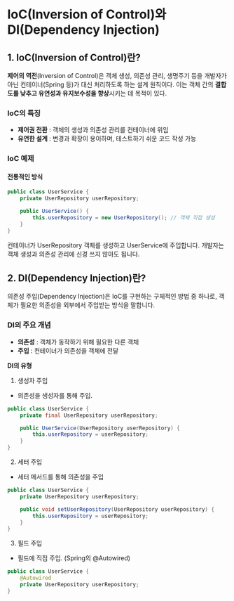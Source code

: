 # IoC(Inversion of Control)와 DI(Dependency Injection)

## 1. IoC(Inversion of Control)란?
**제어의 역전**(Inversion of Control)은 객체 생성, 의존성 관리, 생명주기 등을 개발자가 아닌 컨테이너(Spring 등)가 대신 처리하도록 하는 설계 원칙이다.
이는 객체 간의 **결합도를 낮추고 유연성과 유지보수성을 향상**시키는 데 목적이 있다.

### **IoC의 특징**
- **제어권 전환** : 객체의 생성과 의존성 관리를 컨테이너에 위임
- **유연한 설계** : 변경과 확장이 용이하며, 테스트하기 쉬운 코드 작성 가능

### **IoC 예제**
#### 전통적인 방식
```java
public class UserService {
    private UserRepository userRepository;

    public UserService() {
        this.userRepository = new UserRepository(); // 객체 직접 생성
    }
}
```
컨테이너가 UserRepository 객체를 생성하고 UserService에 주입합니다. 개발자는 객체 생성과 의존성 관리에 신경 쓰지 않아도 됩니다.

## 2. DI(Dependency Injection)란?
의존성 주입(Dependency Injection)은 IoC를 구현하는 구체적인 방법 중 하나로, 객체가 필요한 의존성을 외부에서 주입받는 방식을 말합니다.

### DI의 주요 개념
- **의존성** : 객체가 동작하기 위해 필요한 다른 객체
- **주입** : 컨테이너가 의존성을 객체에 전달

**DI의 유형**
1.	생성자 주입
- 의존성을 생성자를 통해 주입.
```java
public class UserService {
    private final UserRepository userRepository;

    public UserService(UserRepository userRepository) {
        this.userRepository = userRepository;
    }
}
```
2.	세터 주입
- 세터 메서드를 통해 의존성을 주입
```java
public class UserService {
    private UserRepository userRepository;

    public void setUserRepository(UserRepository userRepository) {
        this.userRepository = userRepository;
    }
}
```

3.	필드 주입
- 필드에 직접 주입. (Spring의 @Autowired)
```java
public class UserService {
    @Autowired
    private UserRepository userRepository;
}
```


